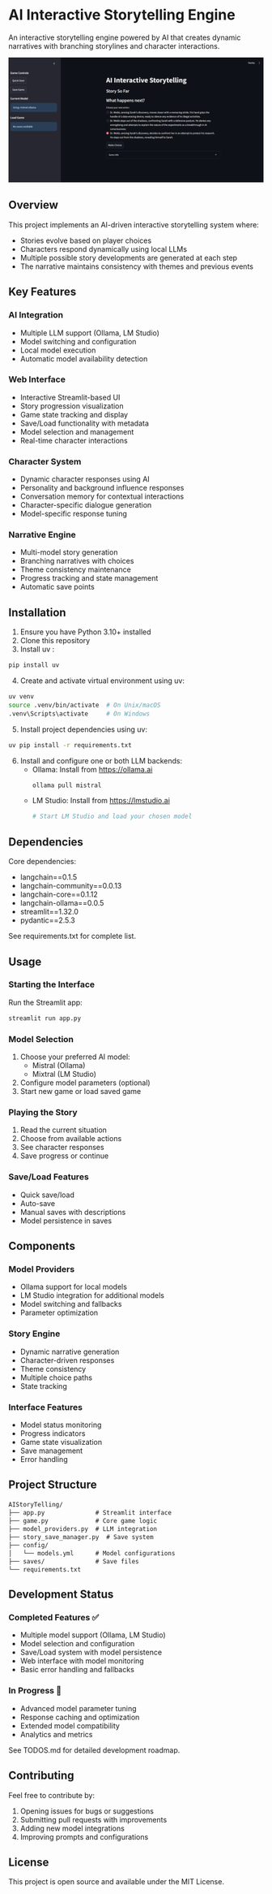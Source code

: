 # AI Interactive Storytelling Engine

An interactive storytelling engine powered by AI that creates dynamic narratives with branching storylines and character interactions.

![app_image](docs/app.png)

## Overview

This project implements an AI-driven interactive storytelling system where:
- Stories evolve based on player choices
- Characters respond dynamically using local LLMs
- Multiple possible story developments are generated at each step
- The narrative maintains consistency with themes and previous events

## Key Features

### AI Integration
- Multiple LLM support (Ollama, LM Studio)
- Model switching and configuration
- Local model execution
- Automatic model availability detection

### Web Interface
- Interactive Streamlit-based UI
- Story progression visualization
- Game state tracking and display
- Save/Load functionality with metadata
- Model selection and management
- Real-time character interactions

### Character System
- Dynamic character responses using AI
- Personality and background influence responses
- Conversation memory for contextual interactions
- Character-specific dialogue generation
- Model-specific response tuning

### Narrative Engine
- Multi-model story generation
- Branching narratives with choices
- Theme consistency maintenance
- Progress tracking and state management
- Automatic save points

## Installation

1. Ensure you have Python 3.10+ installed
2. Clone this repository
3. Install uv :
```bash
pip install uv
```
4. Create and activate virtual environment using uv:
```bash
uv venv
source .venv/bin/activate  # On Unix/macOS
.venv\Scripts\activate     # On Windows
```
5. Install project dependencies using uv:
```bash
uv pip install -r requirements.txt
```
6. Install and configure one or both LLM backends:
   - Ollama: Install from https://ollama.ai
     ```bash
     ollama pull mistral
     ```
   - LM Studio: Install from https://lmstudio.ai
     ```bash
     # Start LM Studio and load your chosen model
     ```

## Dependencies
Core dependencies:
- langchain==0.1.5
- langchain-community==0.0.13
- langchain-core==0.1.12
- langchain-ollama==0.0.5
- streamlit==1.32.0
- pydantic==2.5.3

See requirements.txt for complete list.

## Usage

### Starting the Interface
Run the Streamlit app:
```bash
streamlit run app.py
```

### Model Selection
1. Choose your preferred AI model:
   - Mistral (Ollama)
   - Mixtral (LM Studio)
2. Configure model parameters (optional)
3. Start new game or load saved game

### Playing the Story
1. Read the current situation
2. Choose from available actions
3. See character responses
4. Save progress or continue

### Save/Load Features
- Quick save/load
- Auto-save
- Manual saves with descriptions
- Model persistence in saves

## Components

### Model Providers
- Ollama support for local models
- LM Studio integration for additional models
- Model switching and fallbacks
- Parameter optimization

### Story Engine
- Dynamic narrative generation
- Character-driven responses
- Theme consistency
- Multiple choice paths
- State tracking

### Interface Features
- Model status monitoring
- Progress indicators
- Game state visualization
- Save management
- Error handling

## Project Structure
```
AIStoryTelling/
├── app.py              # Streamlit interface
├── game.py             # Core game logic
├── model_providers.py  # LLM integration
├── story_save_manager.py  # Save system
├── config/
│   └── models.yml      # Model configurations
├── saves/              # Save files
└── requirements.txt
```

## Development Status

### Completed Features ✅
- Multiple model support (Ollama, LM Studio)
- Model selection and configuration
- Save/Load system with model persistence
- Web interface with model monitoring
- Basic error handling and fallbacks

### In Progress 🚧
- Advanced model parameter tuning
- Response caching and optimization
- Extended model compatibility
- Analytics and metrics

See TODOS.md for detailed development roadmap.

## Contributing

Feel free to contribute by:
1. Opening issues for bugs or suggestions
2. Submitting pull requests with improvements
3. Adding new model integrations
4. Improving prompts and configurations

## License

This project is open source and available under the MIT License.